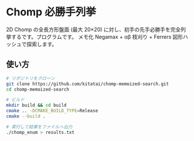 # Chomp 必勝手列挙

2D Chomp の全長方形盤面 (最大 20×20) に対し、初手の先手必勝手を完全列挙するです。プログラムです。
メモ化 Negamax + αβ 枝刈り + Ferrers 図形ハッシュで探索します。

## 使い方

```bash
# リポジトリをクローン
git clone https://github.com/kitatai/chomp-memoized-search.git
cd chomp-memoized-search

# ビルド
mkdir build && cd build
cmake .. -DCMAKE_BUILD_TYPE=Release
cmake --build .

# 実行して結果をファイルへ出力
./chomp_enum > results.txt
```
